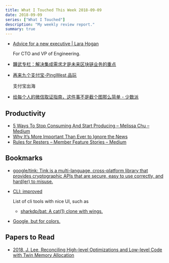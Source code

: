 ```yaml
---
title: What I Touched This Week 2018-09-09
date: 2018-09-09
series: ["What I Touched"]
description: "My weekly review report."
summary: true
---
```


* [Advice for a new executive | Lara Hogan](https://larahogan.me/blog/advice-for-new-executive/)

    For CTO and VP of Engineering.

* [韡武专栏：解决集成需求才是未来区块链业务的重点](https://mp.weixin.qq.com/s/MkxlDo8gy3rL7XmWc019YQ)

<!--more-->

* [再来九个支付宝-PingWest 品玩](https://www.pingwest.com/a/176611)

    支付宝出海

* [给每个人的微信取证指南，这件事不是截个图那么简单 - 少数派](https://sspai.com/post/46220)

## Productivity

* [5 Ways To Stop Consuming And Start Producing – Melissa Chu – Medium](https://medium.com/@melissachu/5-ways-to-stop-consuming-and-start-producing-8cefa9feb356)
* [Why It’s More Important Than Ever to Ignore the News](https://medium.com/time-dorks/why-its-more-important-than-ever-to-ignore-the-news-e50af6971daf)
* [Rules for Resters – Member Feature Stories – Medium](https://medium.com/s/story/rules-for-resters-809e368c0fdb)

## Bookmarks

* [google/tink: Tink is a multi-language, cross-platform library that provides cryptographic APIs that are secure, easy to use correctly, and hard(er) to misuse.](https://github.com/google/tink)
* [CLI: improved](https://remysharp.com/2018/08/23/cli-improved)

    List of cli tools with nice UI, such as

    * [sharkdp/bat: A cat(1) clone with wings.](https://github.com/sharkdp/bat)
* [Google, but for colors.](https://picular.co/)

## Papers to Read

* [2018, J. Lee, Reconciling High-level Optimizations and Low-level Code with Twin Memory Allocation](http://sf.snu.ac.kr/publications/llvmtwin.pdf)
